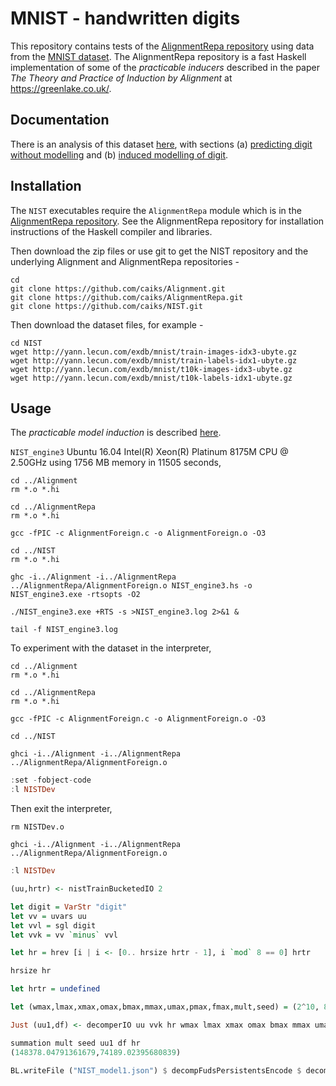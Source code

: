 # MNIST - handwritten digits

This repository contains tests of the [AlignmentRepa repository](https://github.com/caiks/AlignmentRepa) using data from the [MNIST dataset](http://yann.lecun.com/exdb/mnist/). The AlignmentRepa repository is a fast Haskell implementation of some of the *practicable inducers* described in the paper *The Theory and Practice of Induction by Alignment* at https://greenlake.co.uk/. 

## Documentation

There is an analysis of this dataset [here](https://greenlake.co.uk/pages/dataset_NIST), with sections (a) [predicting digit without modelling](https://greenlake.co.uk/pages/dataset_NIST#Predicting_digit_without_modelling) and (b) [induced modelling of digit](https://greenlake.co.uk/pages/dataset_NIST#Induced_modelling_of_digit). 

## Installation

The `NIST` executables require the `AlignmentRepa` module which is in the [AlignmentRepa repository](https://github.com/caiks/AlignmentRepa). See the AlignmentRepa repository for installation instructions of the Haskell compiler and libraries.

Then download the zip files or use git to get the NIST repository and the underlying Alignment and AlignmentRepa repositories -
```
cd
git clone https://github.com/caiks/Alignment.git
git clone https://github.com/caiks/AlignmentRepa.git
git clone https://github.com/caiks/NIST.git
```
Then download the dataset files, for example -
```
cd NIST
wget http://yann.lecun.com/exdb/mnist/train-images-idx3-ubyte.gz
wget http://yann.lecun.com/exdb/mnist/train-labels-idx1-ubyte.gz
wget http://yann.lecun.com/exdb/mnist/t10k-images-idx3-ubyte.gz
wget http://yann.lecun.com/exdb/mnist/t10k-labels-idx1-ubyte.gz
```

## Usage

The *practicable model induction* is described [here](https://greenlake.co.uk/pages/dataset_NIST_model3).

`NIST_engine3` Ubuntu 16.04 Intel(R) Xeon(R) Platinum 8175M CPU @ 2.50GHz using 1756 MB memory in 11505 seconds,

```
cd ../Alignment
rm *.o *.hi

cd ../AlignmentRepa
rm *.o *.hi

gcc -fPIC -c AlignmentForeign.c -o AlignmentForeign.o -O3

cd ../NIST
rm *.o *.hi

ghc -i../Alignment -i../AlignmentRepa ../AlignmentRepa/AlignmentForeign.o NIST_engine3.hs -o NIST_engine3.exe -rtsopts -O2

./NIST_engine3.exe +RTS -s >NIST_engine3.log 2>&1 &

tail -f NIST_engine3.log

```
To experiment with the dataset in the interpreter,
```
cd ../Alignment
rm *.o *.hi

cd ../AlignmentRepa
rm *.o *.hi

gcc -fPIC -c AlignmentForeign.c -o AlignmentForeign.o -O3

cd ../NIST

ghci -i../Alignment -i../AlignmentRepa ../AlignmentRepa/AlignmentForeign.o
```

```hs
:set -fobject-code
:l NISTDev
```
Then exit the interpreter,
```
rm NISTDev.o

ghci -i../Alignment -i../AlignmentRepa ../AlignmentRepa/AlignmentForeign.o
```

```hs
:l NISTDev

(uu,hrtr) <- nistTrainBucketedIO 2

let digit = VarStr "digit"
let vv = uvars uu
let vvl = sgl digit
let vvk = vv `minus` vvl

let hr = hrev [i | i <- [0.. hrsize hrtr - 1], i `mod` 8 == 0] hrtr 

hrsize hr

let hrtr = undefined

let (wmax,lmax,xmax,omax,bmax,mmax,umax,pmax,fmax,mult,seed) = (2^10, 8, 2^10, 10, (10*3), 3, 2^8, 1, 15, 1, 5)

Just (uu1,df) <- decomperIO uu vvk hr wmax lmax xmax omax bmax mmax umax pmax fmax mult seed

summation mult seed uu1 df hr
(148378.04791361679,74189.02395680839)

BL.writeFile ("NIST_model1.json") $ decompFudsPersistentsEncode $ decompFudsPersistent df

```

